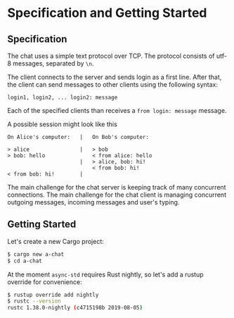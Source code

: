 # Specification and Getting Started

## Specification

The chat uses a simple text protocol over TCP.
The protocol consists of utf-8 messages, separated by `\n`.

The client connects to the server and sends login as a first line.
After that, the client can send messages to other clients using the following syntax:

```
login1, login2, ... login2: message
```

Each of the specified clients than receives a `from login: message` message.

A possible session might look like this

```
On Alice's computer:   |   On Bob's computer:

> alice                |   > bob
> bob: hello               < from alice: hello
                       |   > alice, bob: hi!
                           < from bob: hi!
< from bob: hi!        |
```

The main challenge for the chat server is keeping track of many concurrent connections.
The main challenge for the chat client is managing concurrent outgoing messages, incoming messages and user's typing.


## Getting Started

Let's create a new Cargo project:

```bash
$ cargo new a-chat
$ cd a-chat
```

At the moment `async-std` requires Rust nightly, so let's add a rustup override for convenience:

```bash
$ rustup override add nightly
$ rustc --version
rustc 1.38.0-nightly (c4715198b 2019-08-05)
```
